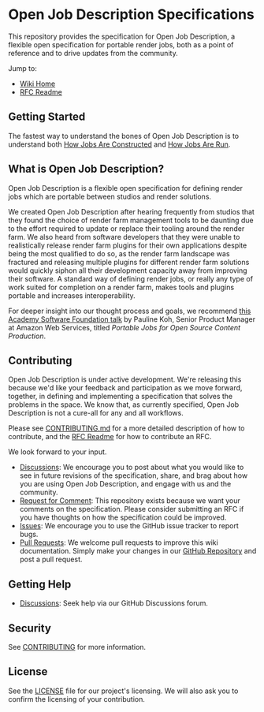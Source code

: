 # Open Job Description Specifications

This repository provides the specification for Open Job Description, a flexible 
open specification for portable render jobs, both as a point of reference 
and to drive updates from the community.

Jump to:

* [Wiki Home](https://github.com/xxyggoqtpcmcofkc/openjd-specifications/wiki)
* [RFC Readme](rfcs/README.md)

## Getting Started

The fastest way to understand the bones of Open Job Description is to understand both [How Jobs Are Constructed](https://github.com/xxyggoqtpcmcofkc/openjd-specifications/wiki/How-Jobs-Are-Constructed)
and [How Jobs Are Run](https://github.com/xxyggoqtpcmcofkc/openjd-specifications/wiki/How-Jobs-Are-Run).

## What is Open Job Description?

Open Job Description is a flexible open specification for defining render 
jobs which are portable between studios and render solutions. 

We created Open Job Description after hearing frequently from studios that they 
found the choice of render farm management tools to be daunting due to the 
effort required to update or replace their tooling around the render farm. We 
also heard from software developers that they were unable to realistically 
release render farm plugins for their own applications despite being the most 
qualified to do so, as the render farm landscape was fractured and releasing 
multiple plugins for different render farm solutions would quickly siphon all 
their development capacity away from improving their software. A standard way of 
defining render jobs, or really any type of work suited for completion on a 
render farm, makes tools and plugins portable and increases interoperability. 

For deeper insight into our thought process and goals, we recommend [this Academy Software Foundation talk](https://www.youtube.com/watch?v=3AM3L6P-cAw&list=PL9dZxafYCWmxDFGc2CEq4SgCkZWKYW1m5&index=14)
by Pauline Koh, Senior Product Manager at Amazon Web Services, titled 
*Portable Jobs for Open Source Content Production*.

## Contributing

Open Job Description is under active development. We're releasing this because 
we'd like your feedback and participation as we move forward, together, in 
defining and implementing a specification that solves the problems in the space. 
We know that, as currently specified, Open Job Description is not a cure-all 
for any and all workflows.

Please see [CONTRIBUTING.md](CONTRIBUTING.md) for a more detailed description of how to 
contribute, and the [RFC Readme](rfcs/README.md) for how to contribute an RFC. 

We look forward to your input.

* [Discussions](https://github.com/xxyggoqtpcmcofkc/openjd-specifications/discussions): 
  We encourage you to post about what you would like to see in future revisions 
  of the specification, share, and brag about how you are using Open Job 
  Description, and engage with us and the community.
* [Request for Comment](rfcs/README.md): 
  This repository exists because we want your comments on the specification. 
  Please consider submitting an RFC if you have thoughts on how the 
  specification could be improved.
* [Issues](https://github.com/xxyggoqtpcmcofkc/openjd-specifications/issues): 
  We encourage you to use the GitHub issue tracker to report bugs. 
* [Pull Requests](https://github.com/xxyggoqtpcmcofkc/openjd-specifications/pulls): 
  We welcome pull requests to improve this wiki documentation. Simply make your 
  changes in our [GitHub Repository](https://github.com/xxyggoqtpcmcofkc/openjd-specifications/tree/mainline/wiki)
  and post a pull request.

## Getting Help

* [Discussions](https://github.com/xxyggoqtpcmcofkc/openjd-specifications/discussions): 
  Seek help via our GitHub Discussions forum.

## Security

See [CONTRIBUTING](CONTRIBUTING.md#security-issue-notifications) for more 
information.

## License

See the [LICENSE](LICENSE) file for our project's licensing. We will also ask 
you to confirm the licensing of your contribution.

